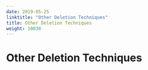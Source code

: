 ```yaml
---
date: 2019-05-25
linktitle: "Other Deletion Techniques"
title: Other Deletion Techniques
weight: 10030
---
```


# Other Deletion Techniques
